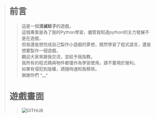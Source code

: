 ># 前言
>>這是一個**消滅蚊子**的遊戲，  
>>這個專案是為了我的Python學習，儘管我知道python的主力發展不是在遊戲，  
>>但我還是想完成自己製作小遊戲的夢想，既然學習了程式語言，還是想要製作一個遊戲，  
>>觀迎大家來跟我交流，並給予我指教。  
>>我所有的程式碼與物件都僅作為學習使用，請不要用於營利。  
>>如果有侵犯到版權，請隨時通知我移除。  
>>謝謝你們 ^__^  
># 遊戲畫面
>>![GITHUB]( https://github.com/TaurusBlake/Mosquito_game/blob/main/GameView/ "GameView1.png")
